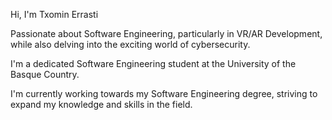 Hi, I'm Txomin Errasti

Passionate about Software Engineering, particularly in VR/AR Development, while also delving into the exciting world of cybersecurity.

I'm a dedicated Software Engineering student at the University of the Basque Country.

I'm currently working towards my Software Engineering degree, striving to expand my knowledge and skills in the field.
